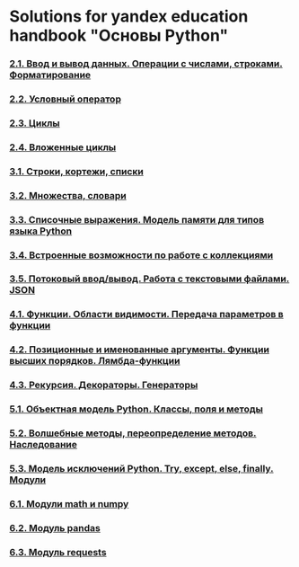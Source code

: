 # Solutions for yandex education handbook "Основы Python"

### [2.1. Ввод и вывод данных. Операции с числами, строками. Форматирование](https://github.com/mikhailkhorokhorin/yandex-handbook-python/blob/main/2/2.1/solutions.md)
### [2.2. Условный оператор](https://github.com/mikhailkhorokhorin/yandex-handbook-python/blob/main/2/2.2/solutions.md)
### [2.3. Циклы](https://github.com/mikhailkhorokhorin/yandex-handbook-python/blob/main/2/2.3/solutions.md)
### [2.4. Вложенные циклы](https://github.com/mikhailkhorokhorin/yandex-handbook-python/blob/main/2/2.4/solutions.md)
### [3.1. Строки, кортежи, списки](https://github.com/mikhailkhorokhorin/yandex-handbook-python/blob/main/3/3.1/solutions.md)
### [3.2. Множества, словари](https://github.com/mikhailkhorokhorin/yandex-handbook-python/blob/main/3/3.2/solutions.md)
### [3.3. Списочные выражения. Модель памяти для типов языка Python](https://github.com/mikhailkhorokhorin/yandex-handbook-python/blob/main/3/3.3/solutions.md)
### [3.4. Встроенные возможности по работе с коллекциями](https://github.com/mikhailkhorokhorin/yandex-handbook-python/blob/main/3/3.4/solutions.md)
### [3.5. Потоковый ввод/вывод. Работа с текстовыми файлами. JSON](https://github.com/mikhailkhorokhorin/yandex-handbook-python/blob/main/3/3.5/solutions.md)
### [4.1. Функции. Области видимости. Передача параметров в функции](https://github.com/mikhailkhorokhorin/yandex-handbook-python/blob/main/4/4.1/solutions.md)
### [4.2. Позиционные и именованные аргументы. Функции высших порядков. Лямбда-функции](https://github.com/mikhailkhorokhorin/yandex-handbook-python/blob/main/4/4.2/solutions.md)
### [4.3. Рекурсия. Декораторы. Генераторы](https://github.com/mikhailkhorokhorin/yandex-handbook-python/blob/main/4/4.3/solutions.md)
### [5.1. Объектная модель Python. Классы, поля и методы](https://github.com/mikhailkhorokhorin/yandex-handbook-python/blob/main/5/5.1/solutions.md)
### [5.2. Волшебные методы, переопределение методов. Наследование](https://github.com/mikhailkhorokhorin/yandex-handbook-python/blob/main/5/5.2/solutions.md)
### [5.3. Модель исключений Python. Try, except, else, finally. Модули](https://github.com/mikhailkhorokhorin/yandex-handbook-python/blob/main/5/5.3/solutions.md)
### [6.1. Модули math и numpy](https://github.com/mikhailkhorokhorin/yandex-handbook-python/blob/main/6/6.1/solutions.md)
### [6.2. Модуль pandas](https://github.com/mikhailkhorokhorin/yandex-handbook-python/blob/main/6/6.2/solutions.md)
### [6.3. Модуль requests](https://github.com/mikhailkhorokhorin/yandex-handbook-python/blob/main/6/6.3/solutions.md)
